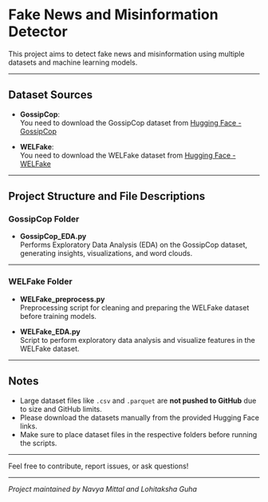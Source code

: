 # Fake News and Misinformation Detector

This project aims to detect fake news and misinformation using multiple datasets and machine learning models.

---

## Dataset Sources

- **GossipCop**:  
  You need to download the GossipCop dataset from [Hugging Face - GossipCop](https://huggingface.co/datasets/Jinyan1/GossipCop)

- **WELFake**:  
  You need to download the WELFake dataset from [Hugging Face - WELFake](https://huggingface.co/datasets/davanstrien/WELFake)

---

## Project Structure and File Descriptions

### GossipCop Folder
- **GossipCop_EDA.py**  
  Performs Exploratory Data Analysis (EDA) on the GossipCop dataset, generating insights, visualizations, and word clouds.
  
---

### WELFake Folder
- **WELFake_preprocess.py**  
  Preprocessing script for cleaning and preparing the WELFake dataset before training models.

- **WELFake_EDA.py**  
  Script to perform exploratory data analysis and visualize features in the WELFake dataset.

---

## Notes
- Large dataset files like `.csv` and `.parquet` are **not pushed to GitHub** due to size and GitHub limits.
- Please download the datasets manually from the provided Hugging Face links.
- Make sure to place dataset files in the respective folders before running the scripts.

---

Feel free to contribute, report issues, or ask questions!

---

*Project maintained by Navya Mittal and Lohitaksha Guha*
